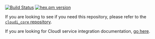 [![Build Status](https://app.travis-ci.com/CloudI/cloudi_service_request_rate.svg?branch=master)](https://app.travis-ci.com/CloudI/cloudi_service_request_rate)
[![hex.pm version](https://img.shields.io/hexpm/v/cloudi_service_request_rate.svg)](https://hex.pm/packages/cloudi_service_request_rate)

If you are looking to see if you need this repository, please refer to the [`cloudi_core` repository](https://github.com/CloudI/cloudi_core#about).

If you are looking for CloudI service integration documentation, [go here](https://github.com/CloudI/CloudI#integration).

